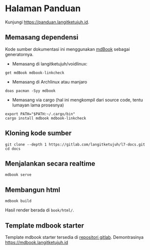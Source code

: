 # Halaman Panduan

Kunjungi <https://panduan.langitketujuh.id>.

## Memasang dependensi

Kode sumber dokumentasi ini menggunakan [mdBook](https://rust-lang.github.io/mdBook/) sebagai generatornya.

* Memasang di langitketujuh/voidlinux:

```
get mdBook mdbook-linkcheck
```

* Memasang di Archlinux atau manjaro

```
doas pacman -Syy mdbook
```

* Memasang via cargo (hal ini mengkompil dari source code, tentu lumayan lama prosesnya)

```
export PATH="$PATH:~/.cargo/bin"
cargo install mdbook mdbook-linkcheck
```

## Kloning kode sumber

```
git clone --depth 1 https://gitlab.com/langitketujuh/l7-docs.git
cd docs
```

## Menjalankan secara realtime

```
mdbook serve
```

## Membangun html

```
mdbook build
```

Hasil render berada di `book/html/`.

## Template mdbook starter

Template mdbook starter tersedia di [repositori gitlab](https://gitlab.com/langitketujuh/mdbook.git). Demontrasinya <https://mdbook.langitketujuh.id>

